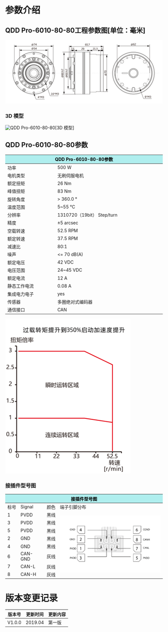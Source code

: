 # 参数介绍 
## QDD Pro-6010-80-80工程参数图[单位：毫米]
![QDD Pro-6010-80-80]( ../img/Qddpro_6010_x_80三视图.png ) 
### 3D 模型
![QDD Pro-6010-80-80](   )[3D 模型]




## QDD Pro-6010-80-80参数

<table class="tableizer-table">
<thead><tr class="tableizer-firstrow"><th colspan="2" style="background: PaleTurquoise; color: black;width:800px">QDD Pro-6010-80-80参数</th></tr></thead><tbody><tr><td>功率</td><td>500 W</td></tr><tr><td>电机类型</td><td>无刷伺服电机</td></tr><tr><td>额定扭矩</td><td>26 Nm</td></tr><tr><td>峰值扭矩</td><td>83 Nm</td></tr><tr><td>旋转角度</td><td>> 360.0 °</td></tr><tr><td>温度范围</td><td>5~55 °C</td></tr><tr><td>分辨率</td><td>1310720（19bit） Step/turn</td></tr><tr><td>精度</td><td>±5 arcsec</td></tr><tr><td>空载转速</td><td>52.5 RPM</td></tr><tr><td>额定转速</td><td>37.5 RPM</td></tr><tr><td>减速比</td><td>80:1</td></tr><tr><td>噪声</td><td><= 70 dB(A)</td></tr><tr><td>额定电压</td><td>42 VDC</td></tr><tr><td>电压范围</td><td>24~45 VDC</td></tr><tr><td>额定电流</td><td>12 A</td></tr><tr><td>静态工作电流</td><td>0.08 A</td></tr><tr><td>集成电力电子</td><td>yes</td></tr><tr><td>传感器</td><td>多圈绝对式编码器</td></tr><tr><td>通信接口</td><td>CAN</td></tr></tbody></table>

<img src="../img/QddPro-6010-80-80曲线.png" style="width:400px">

### 接插件型号图
<table class="tableizer-table">
<thead><tr class="tableizer-firstrow"><th colspan="4" style="background: PaleTurquoise; color: black;width:800px">接插件型号图</th></tr></thead><tbody><tr><td>标号</td><td>Signal</td><td>颜色</td><td >端子引脚分布</td></tr><tr><td>1</td><td>PVDD</td><td>黑线</td><td rowspan="9"><img src="../img/配线2-2.png" style="width:450px"></td></tr><tr><td>3</td><td>PVDD</td><td>黑线</td></tr><tr><td>5</td><td>PVDD</td><td>黑线</td></tr><tr><td>2</td><td>GND</td><td>黑线</td></tr><tr><td>4</td><td>GND</td><td>黑线</td></tr><tr><td>6</td><td>CAN-GND</td><td>灰线</td></tr><tr><td>7</td><td>CAN-L</td><td>灰线</td></tr><tr><td>8</td><td>CAN-H</td><td>灰线</td></tr></tbody></table>

# 版本变更记录
版本号| 更新时间 | 更新内容
---|---|---
V1.0.0 | 2019.04| 第一版
